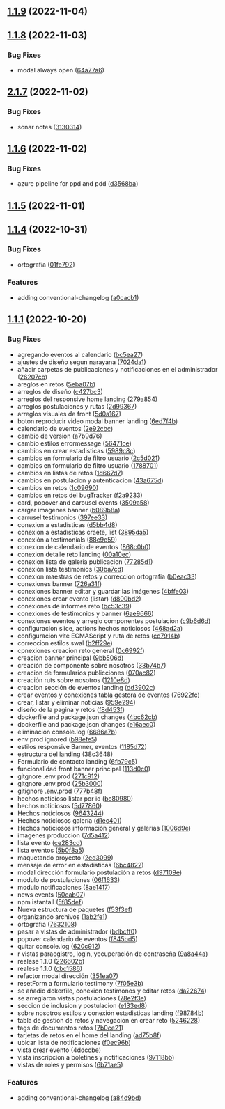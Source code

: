## [1.1.9](https://dev.azure.com/dationco/MEDEINN/_git/M_frontend/compare/v1.1.8...v1.1.9) (2022-11-04)



## [1.1.8](https://dev.azure.com/dationco/MEDEINN/_git/M_frontend/compare/v2.1.7...v1.1.8) (2022-11-03)


### Bug Fixes

* modal always open ([64a77a6](https://dev.azure.com/dationco/MEDEINN/_git/M_frontend/commits/64a77a6b0a1a35804ddf06cac1c895682db790b7))



## [2.1.7](https://dev.azure.com/dationco/MEDEINN/_git/M_frontend/compare/v1.1.6...v2.1.7) (2022-11-02)


### Bug Fixes

* sonar notes ([3130314](https://dev.azure.com/dationco/MEDEINN/_git/M_frontend/commits/3130314141a5c2e0d933950d74aa378ca9bbcc54))



## [1.1.6](https://dev.azure.com/dationco/MEDEINN/_git/M_frontend/compare/v1.1.5...v1.1.6) (2022-11-02)


### Bug Fixes

* azure pipeline for ppd and pdd ([d3568ba](https://dev.azure.com/dationco/MEDEINN/_git/M_frontend/commits/d3568ba24f8291838b51f3a5669819dafd040ec7))



## [1.1.5](https://dev.azure.com/dationco/MEDEINN/_git/M_frontend/compare/v1.1.4...v1.1.5) (2022-11-01)



## [1.1.4](https://dev.azure.com/dationco/MEDEINN/_git/M_frontend/compare/v1.1.1...v1.1.4) (2022-10-31)


### Bug Fixes

* ortografía ([01fe792](https://dev.azure.com/dationco/MEDEINN/_git/M_frontend/commits/01fe792ff92f4021e433f272b46ce2057f813ab1))


### Features

* adding conventional-changelog ([a0cacb1](https://dev.azure.com/dationco/MEDEINN/_git/M_frontend/commits/a0cacb1c1cbb8317527bc98c84b72644424be031))



## [1.1.1](https://dev.azure.com/dationco/MEDEINN/_git/M_frontend/compare/2ed3099d8024ce5760b293acc06af7eec2ab6ac1...v1.1.1) (2022-10-20)


### Bug Fixes

* agregando eventos al calendario ([bc5ea27](https://dev.azure.com/dationco/MEDEINN/_git/M_frontend/commits/bc5ea276aa710295f2641e20bdb1e09f9a077c3c))
* ajustes de diseño segun narayana ([7024da1](https://dev.azure.com/dationco/MEDEINN/_git/M_frontend/commits/7024da138f43a5e2f1a3ee02f06755d1b480fa0c))
* añadir carpetas de publicaciones y notificaciones en el administrador ([26207cb](https://dev.azure.com/dationco/MEDEINN/_git/M_frontend/commits/26207cbdf3d8feac311258d86b0b1ff44d5aa795))
* areglos en retos ([5eba07b](https://dev.azure.com/dationco/MEDEINN/_git/M_frontend/commits/5eba07b82eabcec8594c33b766a1fa347a116f67))
* arreglos de diseño ([c427bc3](https://dev.azure.com/dationco/MEDEINN/_git/M_frontend/commits/c427bc3ceb8e98c2ae0b47c75db511d692296415))
* arreglos del responsive home landing ([279a854](https://dev.azure.com/dationco/MEDEINN/_git/M_frontend/commits/279a8546883aa15b632d72c6e384d1fd66507819))
* arreglos postulaciones y rutas ([2d99367](https://dev.azure.com/dationco/MEDEINN/_git/M_frontend/commits/2d9936710c530066cb9d049ac0e590b00cb8a3df))
* arreglos visuales de front ([5d0a167](https://dev.azure.com/dationco/MEDEINN/_git/M_frontend/commits/5d0a167fdfaa79371cff3456ed27157a67cbfd7d))
* boton reproducir video modal banner landing ([6ed7f4b](https://dev.azure.com/dationco/MEDEINN/_git/M_frontend/commits/6ed7f4bdea45e5903f079706d941e7f4510b5755))
* calendario de eventos ([2e92cbc](https://dev.azure.com/dationco/MEDEINN/_git/M_frontend/commits/2e92cbcb75c2ebfe68ae1ac4ea10d6a7c800f803))
* cambio de version ([a7b9d76](https://dev.azure.com/dationco/MEDEINN/_git/M_frontend/commits/a7b9d76e28110e967c920a27494850ac5f5b14af))
* cambio estilos errormessage ([56471ce](https://dev.azure.com/dationco/MEDEINN/_git/M_frontend/commits/56471cecceed63615781f65aed440fe1cb3cbb97))
* cambios en crear estadisticas ([5989c8c](https://dev.azure.com/dationco/MEDEINN/_git/M_frontend/commits/5989c8caab64f85e1f618a468fbaa022d31f5b01))
* cambios en formulario de filtro usuario ([2c5d021](https://dev.azure.com/dationco/MEDEINN/_git/M_frontend/commits/2c5d02114aedd95acf7797c80069c189c961789f))
* cambios en formulario de filtro usuario ([1788701](https://dev.azure.com/dationco/MEDEINN/_git/M_frontend/commits/178870199d89ecefcb0f92f54ea4d2ee338e7f7a))
* cambios en listas de retos ([1d667d7](https://dev.azure.com/dationco/MEDEINN/_git/M_frontend/commits/1d667d7fd96b6fdc62d5d2cfb35889a5da5a80a3))
* cambios en postulacion y autenticacion ([43a675d](https://dev.azure.com/dationco/MEDEINN/_git/M_frontend/commits/43a675daf28b0a2de3365f94a1de234528bb2b16))
* cambios en retos ([1c09690](https://dev.azure.com/dationco/MEDEINN/_git/M_frontend/commits/1c09690aa016afb5871755af4801de6885472e67))
* cambios en retos del bugTracker ([f2a9233](https://dev.azure.com/dationco/MEDEINN/_git/M_frontend/commits/f2a9233b56a6f43a1dac66fac7cc63927574e0e5))
* card, popover and carousel events ([3509a58](https://dev.azure.com/dationco/MEDEINN/_git/M_frontend/commits/3509a5838f4df751eab226862f97b8bfe2ff7a3e))
* cargar imagenes banner ([b089b8a](https://dev.azure.com/dationco/MEDEINN/_git/M_frontend/commits/b089b8a83812005d3a88a75264c80e08c0330eb5))
* carrusel testimonios ([397ee33](https://dev.azure.com/dationco/MEDEINN/_git/M_frontend/commits/397ee333c971bd55cf60bbff5e819c09edfafb16))
* conexion a estadísticas ([d5bb4d8](https://dev.azure.com/dationco/MEDEINN/_git/M_frontend/commits/d5bb4d80a12c2ae0174666c46910df354f49eecc))
* conexion a estadísticas craete, list ([3895da5](https://dev.azure.com/dationco/MEDEINN/_git/M_frontend/commits/3895da5ea1276740124028958638326b7aa4aa22))
* conexión a testimonials ([88c9e59](https://dev.azure.com/dationco/MEDEINN/_git/M_frontend/commits/88c9e590b3413873456820901a38599292627c61))
* conexion de calendario de eventos ([868c0b0](https://dev.azure.com/dationco/MEDEINN/_git/M_frontend/commits/868c0b0c43bce6dbfcd5aa6d4da7a225959900f4))
* conexion detalle reto landing ([00a10ec](https://dev.azure.com/dationco/MEDEINN/_git/M_frontend/commits/00a10ec50420fcae2eef8dc708c719e169e172f8))
* conexion lista de galeria publicacion ([77285d1](https://dev.azure.com/dationco/MEDEINN/_git/M_frontend/commits/77285d188d0f105e2cf9e277ea3243facb760b9a))
* conexión lista testimonios ([30ba7cd](https://dev.azure.com/dationco/MEDEINN/_git/M_frontend/commits/30ba7cd3546729dcbc39aeca78beeb8bf1e11295))
* conexion maestras de retos y correccion ortografia ([b0eac33](https://dev.azure.com/dationco/MEDEINN/_git/M_frontend/commits/b0eac3374bebdf2c078ea050ab89df0b23d56b42))
* conexiones banner ([726a31f](https://dev.azure.com/dationco/MEDEINN/_git/M_frontend/commits/726a31f626cd26b3964d36acf767acd82d97dc7d))
* conexiones banner editar y guardar las imágenes ([4bffe03](https://dev.azure.com/dationco/MEDEINN/_git/M_frontend/commits/4bffe03a6ea5149c84ed56e7d84096814cd78439))
* conexiones crear evento (listar) ([d800bd2](https://dev.azure.com/dationco/MEDEINN/_git/M_frontend/commits/d800bd2189f170a8a290f42abb48ef0baca45089))
* conexiones de informes reto ([bc53c39](https://dev.azure.com/dationco/MEDEINN/_git/M_frontend/commits/bc53c39f94659aaa4c0173992213958b85764833))
* conexiones de testimonios y banner ([6ae9666](https://dev.azure.com/dationco/MEDEINN/_git/M_frontend/commits/6ae9666278c17f6b66751650fa540d93e662d81a))
* conexiones eventos y arreglo componentes postulacion ([c9b6d6d](https://dev.azure.com/dationco/MEDEINN/_git/M_frontend/commits/c9b6d6d44b6ba7179b7420ea917b7116fc5acf9c))
* configuracion slice, actions hechos noticiosos ([468ad2a](https://dev.azure.com/dationco/MEDEINN/_git/M_frontend/commits/468ad2a734905cc0666893cc035323faa29dd2ae))
* configuracion vite ECMAScript y ruta de retos ([cd7914b](https://dev.azure.com/dationco/MEDEINN/_git/M_frontend/commits/cd7914bcd356a20b226b726da7826b9888aa6007))
* correccion estilos swal ([b2ff29e](https://dev.azure.com/dationco/MEDEINN/_git/M_frontend/commits/b2ff29ecff21378c9608c985a8f08afc0c833ecf))
* cpnexiones creacion reto general ([0c6992f](https://dev.azure.com/dationco/MEDEINN/_git/M_frontend/commits/0c6992f2454a8d35551af84ed3ee403010edce86))
* creacion banner principal ([9bb506d](https://dev.azure.com/dationco/MEDEINN/_git/M_frontend/commits/9bb506d260b0afdf2b5be80a320f9340f07ff212))
* creación de componente sobre nosotros ([33b74b7](https://dev.azure.com/dationco/MEDEINN/_git/M_frontend/commits/33b74b72846e5ca1c3f056f49bef3d27e10b81f6))
* creacion de formularios publicciones ([070ac82](https://dev.azure.com/dationco/MEDEINN/_git/M_frontend/commits/070ac82b129636911ddc4b51a0414b844d03f2d3))
* creación ruts sobre nosotros ([1210e8d](https://dev.azure.com/dationco/MEDEINN/_git/M_frontend/commits/1210e8daea02501f2743c96a7469a44919343359))
* creacion sección de eventos landing ([dd3902c](https://dev.azure.com/dationco/MEDEINN/_git/M_frontend/commits/dd3902ccc94cf14cb381e2c8d463247678dd819f))
* crear eventos y conexiones tabla gestora de eventos ([76922fc](https://dev.azure.com/dationco/MEDEINN/_git/M_frontend/commits/76922fce623cc4273aa8f0c5cc05b598f660d00c))
* crear, listar y eliminar  noticias ([959e294](https://dev.azure.com/dationco/MEDEINN/_git/M_frontend/commits/959e29448034b4403f667be8c221b27017d8333e))
* diseño de la pagina y retos ([f8d453f](https://dev.azure.com/dationco/MEDEINN/_git/M_frontend/commits/f8d453ff56db280eb2e4aa313be495b23c0ed06d))
* dockerfile and package.json changes ([4bc62cb](https://dev.azure.com/dationco/MEDEINN/_git/M_frontend/commits/4bc62cb3df22cd16a16a755076e18f1c64c3b368))
* dockerfile and package.json changes ([e16aec0](https://dev.azure.com/dationco/MEDEINN/_git/M_frontend/commits/e16aec09087a524d2cdc5a3162f2804c6b430807))
* eliminacion console.log ([6686a7b](https://dev.azure.com/dationco/MEDEINN/_git/M_frontend/commits/6686a7bd7e7aca44137b91be59b5503cb5192748))
* env prod ignored ([b98efe5](https://dev.azure.com/dationco/MEDEINN/_git/M_frontend/commits/b98efe59e35021ab814b0ead63be44482a050da3))
* estilos responsive Banner, eventos ([1185d72](https://dev.azure.com/dationco/MEDEINN/_git/M_frontend/commits/1185d72d05a324af3b9472f3cf8127395fcad8c7))
* estructura del landing ([38c3648](https://dev.azure.com/dationco/MEDEINN/_git/M_frontend/commits/38c3648eb941cb9811bcfebdea7c2aa002d17d74))
* Formulario de contacto landing ([6fb79c5](https://dev.azure.com/dationco/MEDEINN/_git/M_frontend/commits/6fb79c5765e920669aac3c5ad0aadb068f2810e0))
* funcionalidad front banner principal ([113d0c0](https://dev.azure.com/dationco/MEDEINN/_git/M_frontend/commits/113d0c0581b06601d150546481b3137da977bb2a))
* gitgnore .env.prod ([271c912](https://dev.azure.com/dationco/MEDEINN/_git/M_frontend/commits/271c912419adde68864d911a708990398b8c0747))
* gitgnore .env.prod ([25b3000](https://dev.azure.com/dationco/MEDEINN/_git/M_frontend/commits/25b3000f04ea441bfbfc89091e159a527d65020c))
* gitignore .env.prod ([777b48f](https://dev.azure.com/dationco/MEDEINN/_git/M_frontend/commits/777b48fb91323a1ae35d42665d95407044788523))
* hechos noticioso listar por id ([bc80980](https://dev.azure.com/dationco/MEDEINN/_git/M_frontend/commits/bc80980178f31b0316073e3688a92f3217261d59))
* hechos noticiosos ([5d77860](https://dev.azure.com/dationco/MEDEINN/_git/M_frontend/commits/5d778603c9b7d074d69a93fdaa8c9b2297794991))
* Hechos noticiosos ([9643244](https://dev.azure.com/dationco/MEDEINN/_git/M_frontend/commits/9643244744f27ad4401c0487019a220cd525589f))
* Hechos noticiosos galería ([d1ec401](https://dev.azure.com/dationco/MEDEINN/_git/M_frontend/commits/d1ec4012de42a572b8dd13fbd8a76208b6a6f245))
* Hechos noticiosos información general y galerías ([1006d9e](https://dev.azure.com/dationco/MEDEINN/_git/M_frontend/commits/1006d9ef8349665502eeb49e71c7a5d521465e59))
* imagenes produccion ([7d5a412](https://dev.azure.com/dationco/MEDEINN/_git/M_frontend/commits/7d5a412d516bfc3a6e196f232dc61ac56f5027d4))
* lista evento ([ce283cd](https://dev.azure.com/dationco/MEDEINN/_git/M_frontend/commits/ce283cd099543c71c809f24bef996f72a9aad356))
* lista eventos ([5b0f8a5](https://dev.azure.com/dationco/MEDEINN/_git/M_frontend/commits/5b0f8a501a192249fce09d7b5aa89423bef889e2))
* maquetando proyecto ([2ed3099](https://dev.azure.com/dationco/MEDEINN/_git/M_frontend/commits/2ed3099d8024ce5760b293acc06af7eec2ab6ac1))
* mensaje de error en estadisticas ([6bc4822](https://dev.azure.com/dationco/MEDEINN/_git/M_frontend/commits/6bc4822e75762999f333b28029bfdec01a738fb1))
* modal dirección formulario postulación a retos ([d97109e](https://dev.azure.com/dationco/MEDEINN/_git/M_frontend/commits/d97109e221cda2a098fc99510a65039c0f098907))
* modulo de postulaciones ([06f1633](https://dev.azure.com/dationco/MEDEINN/_git/M_frontend/commits/06f1633f699d466c1c8b90c46276574b0e110eed))
* modulo notificaciones ([8ae1417](https://dev.azure.com/dationco/MEDEINN/_git/M_frontend/commits/8ae141759b86a17eb364259a3c99a1d1dee34ca7))
* news events ([50eab07](https://dev.azure.com/dationco/MEDEINN/_git/M_frontend/commits/50eab07ebce54c06816149668fd3aba3f05df8db))
* npm istantall ([5f85def](https://dev.azure.com/dationco/MEDEINN/_git/M_frontend/commits/5f85defc43d99150cc7df8e571e84f2af9ad218d))
* Nueva estructura de paquetes ([f53f3ef](https://dev.azure.com/dationco/MEDEINN/_git/M_frontend/commits/f53f3ef255931148a692232f4322bc9db10766c1))
* organizando archivos ([1ab2fe1](https://dev.azure.com/dationco/MEDEINN/_git/M_frontend/commits/1ab2fe1135ec27a6eeede82b23e20e6a3e839c81))
* ortografía ([7632108](https://dev.azure.com/dationco/MEDEINN/_git/M_frontend/commits/7632108a10f7fe2f43300719cbc339821e0c59f0))
* pasar a vistas de administrador ([bdbcff0](https://dev.azure.com/dationco/MEDEINN/_git/M_frontend/commits/bdbcff05ed60c844795c249346c0bf77770f3b8f))
* popover calendario de eventos ([f845bd5](https://dev.azure.com/dationco/MEDEINN/_git/M_frontend/commits/f845bd5d70ba9c93c1d893e0457a092424b14b94))
* quitar console.log ([620c912](https://dev.azure.com/dationco/MEDEINN/_git/M_frontend/commits/620c9124ea8755e825cf5771a8055cb5d4abef95))
* r vistas paraegistro, login, yecuperación de contraseña ([9a8a44a](https://dev.azure.com/dationco/MEDEINN/_git/M_frontend/commits/9a8a44ab4f55a2783a2a225f1e1a762cb1e6088c))
* realese 1.1.0 ([226602b](https://dev.azure.com/dationco/MEDEINN/_git/M_frontend/commits/226602ba7798b0644ce4100abdbb115855238768))
* realese 1.1.0 ([cbc1586](https://dev.azure.com/dationco/MEDEINN/_git/M_frontend/commits/cbc158684beb9f2f9ac10ac9ff941e4249ada849))
* refactor modal dirección ([351ea07](https://dev.azure.com/dationco/MEDEINN/_git/M_frontend/commits/351ea07e1218045a619b85c3ee956886933e7eb3))
* resetForm a formulario testimony ([7f05e3b](https://dev.azure.com/dationco/MEDEINN/_git/M_frontend/commits/7f05e3bea2b41f3cc1d5f8b55e14152ef4803e87))
* se añadio dokerfile, conexion testimonos y editar retos ([da22674](https://dev.azure.com/dationco/MEDEINN/_git/M_frontend/commits/da226747b40ca85e5ec6e7d71b88293c46840577))
* se arreglaron vistas postulaciones ([78e2f3e](https://dev.azure.com/dationco/MEDEINN/_git/M_frontend/commits/78e2f3e31768700c668c457e84e2ad8d81de7d22))
* seccion de inclusion y postulacion ([e133ed8](https://dev.azure.com/dationco/MEDEINN/_git/M_frontend/commits/e133ed8d18217eb3d0282c1a7266053603920a7e))
* sobre nosotros estilos y conexión estadisticas landing ([f98784b](https://dev.azure.com/dationco/MEDEINN/_git/M_frontend/commits/f98784ba5a0335b177349bb87b0b7f50fb9549b3))
* tabla de gestion de retos y navegacion en crear reto ([5246228](https://dev.azure.com/dationco/MEDEINN/_git/M_frontend/commits/52462283d0f0e9d2978fb8996e41dc51b488aea9))
* tags de documentos retos ([7b0ce21](https://dev.azure.com/dationco/MEDEINN/_git/M_frontend/commits/7b0ce21c99cc8877998dc996f8061776a1cd880d))
* tarjetas de retos en el home del landing ([ad75b8f](https://dev.azure.com/dationco/MEDEINN/_git/M_frontend/commits/ad75b8f78ab3208007fef8a7ae8e661ea9dc239f))
* ubicar lista de notificaciones ([f0ec96b](https://dev.azure.com/dationco/MEDEINN/_git/M_frontend/commits/f0ec96be3837152e3c2ac18fed398c201ed8e7d9))
* vista crear evento ([4ddccbe](https://dev.azure.com/dationco/MEDEINN/_git/M_frontend/commits/4ddccbe966d9bf7b2a696b5f7b517c46fc10b5aa))
* vista inscripcion a boletines y notificaciones ([97118bb](https://dev.azure.com/dationco/MEDEINN/_git/M_frontend/commits/97118bb18c8979506248e2d3eadf4855f1ee0fee))
* vistas de roles y permisos ([6b71ae5](https://dev.azure.com/dationco/MEDEINN/_git/M_frontend/commits/6b71ae5babef82806c19b7b8ba185ba28ce1e0db))


### Features

* adding conventional-changelog ([a84d9bd](https://dev.azure.com/dationco/MEDEINN/_git/M_frontend/commits/a84d9bd41f186649a62875e3e5fcbff8ed29b8f4))




